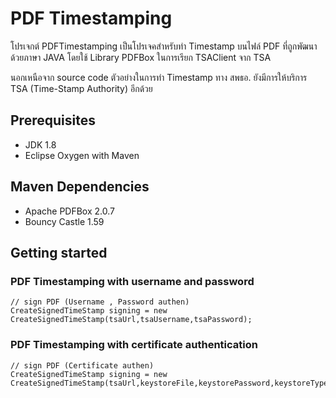# PDF Timestamping
  โปรเจกต์ PDFTimestamping เป็นโปรเจคสำหรับทำ Timestamp บนไฟล์ PDF ที่ถูกพัฒนาด้วยภาษา JAVA โดยใช้ Library PDFBox ในการเรียก TSAClient จาก TSA

  นอกเหนือจาก source code ตัวอย่างในการทำ Timestamp ทาง สพธอ. ยังมีการให้บริการ TSA (Time-Stamp Authority) อีกด้วย  
## Prerequisites
- JDK 1.8
- Eclipse Oxygen with Maven 

## Maven Dependencies
- Apache PDFBox 2.0.7
- Bouncy Castle 1.59

## Getting started

### PDF Timestamping with username and password    
    
    // sign PDF (Username , Password authen)
    CreateSignedTimeStamp signing = new CreateSignedTimeStamp(tsaUrl,tsaUsername,tsaPassword);

### PDF Timestamping with certificate authentication 
  
    // sign PDF (Certificate authen)
    CreateSignedTimeStamp signing = new CreateSignedTimeStamp(tsaUrl,keystoreFile,keystorePassword,keystoreType);
    
